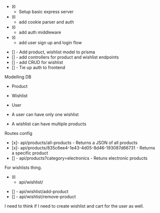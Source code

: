 - [x] - Setup basic express server
- [x] - add cookie parser and auth
- [x] - add auth middleware
- [x] - add user sign up and login flow

- [] - Add product, wishlist model to prisma
- [] - add controllers for product and wishlist endpoints
- [] - add CRUD for wishlist
- [] - Tie up auth to frontend

Modelling DB

- Product
- Wishlist
- User

- A user can have only one wishlist
- A wishlist can have multiple products

Routes config

- [x]- api/products/all-products - Returns a JSON of all products
- [x]- api/products/835c6ee4-1e43-4d05-8d46-193087d66731 - Returns a specific product
- [] - api/products?category=electronics - Retuns electronic products

For wishlists thing.

- [x] - api/wishlist/
- [] - api/wishlist/add-product
- [] - api/wishlist/remove-product

I need to think if I need to create wishlist and cart for the user as well.
